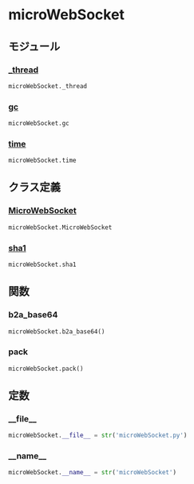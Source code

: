 # microWebSocket

## モジュール

### [\_thread](../_thread/)
```python
microWebSocket._thread
```

### [gc](../gc/)
```python
microWebSocket.gc
```

### [time](../time/)
```python
microWebSocket.time
```
## クラス定義
### [MicroWebSocket](../../class/microWebSocket.MicroWebSocket/)
```python
microWebSocket.MicroWebSocket
```
### [sha1](../../class/microWebSocket.sha1/)
```python
microWebSocket.sha1
```
## 関数
### b2a\_base64
```python
microWebSocket.b2a_base64()
```
### pack
```python
microWebSocket.pack()
```
## 定数
### \_\_file\_\_
```python
microWebSocket.__file__ = str('microWebSocket.py')
```
### \_\_name\_\_
```python
microWebSocket.__name__ = str('microWebSocket')
```
